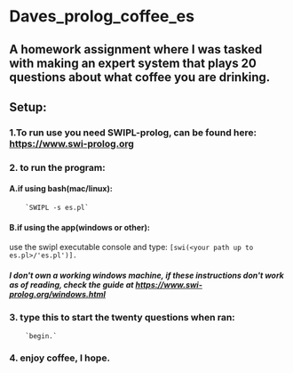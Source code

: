 # Daves_prolog_coffee_es
## A homework assignment where I was tasked with making an expert system that plays 20 questions about what coffee you are drinking.

## Setup:

### 1.To run use you need SWIPL-prolog, can be found here: https://www.swi-prolog.org

### 2. to run the program:
  
#### A.if using bash(mac/linux):
		`SWIPL -s es.pl`
  
#### B.if using the app(windows or other):
use the swipl executable console and type:
			`[swi(<your path up to es.pl>/'es.pl')].`
  
##### I don't own a working windows machine, if these instructions don't work as of reading, check the guide at https://www.swi-prolog.org/windows.html
  
  
### 3. type this to start the twenty questions when ran:
		`begin.`
  
### 4. enjoy coffee, I hope.
